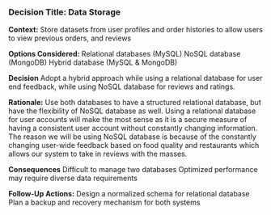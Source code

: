 ### Decision Title: Data Storage

**Context:**
Store datasets from user profiles and order histories to allow users to view previous orders, and reviews

**Options Considered:**
Relational databases (MySQL)
NoSQL database (MongoDB)
Hybrid database (MySQL & MongoDB)

**Decision**
Adopt a hybrid approach while using a relational database for user end feedback, while using NoSQL database for reviews and ratings. 

**Rationale:**
Use both databases to have a structured relational database, but have the flexibility of NoSQL database as well. Using a relational database for user accounts will make the most sense as it is a secure measure of having a consistent user account without constantly changing information. The reason we will be using NoSQL database is because of the constantly changing user-wide feedback based on food quality and restaurants which allows our system to take in reviews with the masses.  

**Consequences** 
Difficult to manage two databases
Optimized performance may require diverse data requirements 

**Follow-Up Actions:**
Design a normalized schema for relational database
Plan a backup and recovery mechanism for both systems
